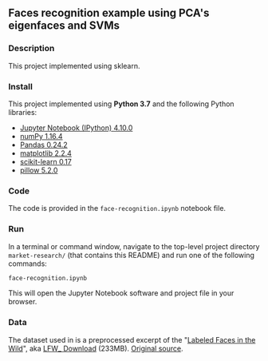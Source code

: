 ## Faces recognition example using PCA's eigenfaces and SVMs

### Description

This project implemented using sklearn.

### Install

This project implemented using **Python 3.7** and the following Python libraries:

- [Jupyter Notebook (IPython) 4.10.0](https://ipython.org/)
- [numPy 1.16.4](http://www.numpy.org/)
- [Pandas 0.24.2](http://pandas.pydata.org/)
- [matplotlib 2.2.4](http://matplotlib.org/)
- [scikit-learn 0.17](http://scikit-learn.org/stable/)
- [pillow 5.2.0](https://pillow.readthedocs.io/en/stable/)


### Code

The code is provided in the `face-recognition.ipynb` notebook file.

### Run

In a terminal or command window, navigate to the top-level project directory `market-research/` (that contains this README) and run one of the following commands:

```bash
face-recognition.ipynb
```  

This will open the Jupyter Notebook software and project file in your browser.

### Data

The dataset used in is a preprocessed excerpt of the
"[Labeled Faces in the Wild](http://vis-www.cs.umass.edu/lfw/)", aka [LFW_ Download](http://vis-www.cs.umass.edu/lfw/lfw-funneled.tgz) (233MB). [Original source](http://scikit-learn.org/0.15/auto_examples/applications/face_recognition.html).
